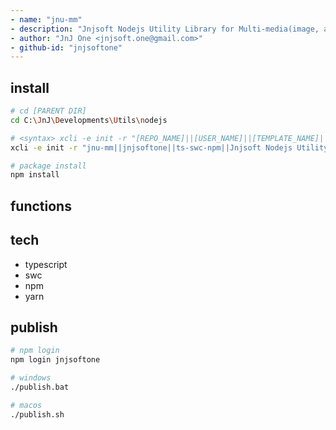```yaml
---
- name: "jnu-mm"
- description: "Jnjsoft Nodejs Utility Library for Multi-media(image, audio, video, ...) Management Functions in Typescript"
- author: "JnJ One <jnjsoft.one@gmail.com>"
- github-id: "jnjsoftone"
---
```


## install

```sh
# cd [PARENT DIR]
cd C:\JnJ\Developments\Utils\nodejs

# <syntax> xcli -e init -r "[REPO_NAME]||[USER_NAME]||[TEMPLATE_NAME]||[DESCRIPTION]"
xcli -e init -r "jnu-mm||jnjsoftone||ts-swc-npm||Jnjsoft Nodejs Utility Library for Multi-media(image, audio, video, ...) Management Functions in Typescript"

# package install
npm install 
```

## functions


## tech

- typescript
- swc
- npm
- yarn

## publish

```sh
# npm login
npm login jnjsoftone

# windows
./publish.bat

# macos
./publish.sh
```
